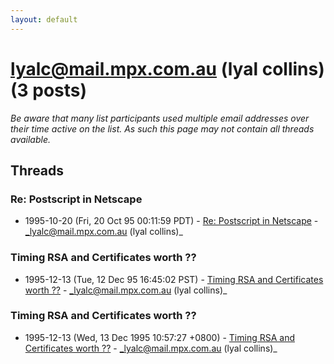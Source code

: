 ```yaml
---
layout: default
---
```


# lyalc@mail.mpx.com.au (lyal collins) (3 posts)

_Be aware that many list participants used multiple email addresses over their time active on the list. As such this page may not contain all threads available._

## Threads

### Re: Postscript in Netscape
+ 1995-10-20 (Fri, 20 Oct 95 00:11:59 PDT) - [Re: Postscript in Netscape](/archive/1995/10/ec5812332f9c120b1ffba7114c698c1d9ea427478ab0caa6418c388c41e9079b) - _lyalc@mail.mpx.com.au (lyal collins)_

### Timing RSA and Certificates worth ??
+ 1995-12-13 (Tue, 12 Dec 95 16:45:02 PST) - [Timing RSA and Certificates worth ??](/archive/1995/12/5d7af9bcd9731eb2d82941f5cf2161b80b6954070b0c63a3ab5b74d43e1b961f) - _lyalc@mail.mpx.com.au (lyal collins)_

### Timing RSA and Certificates worth ??
+ 1995-12-13 (Wed, 13 Dec 1995 10:57:27 +0800) - [Timing RSA and Certificates worth ??](/archive/1995/12/2d004b78ce022cebe1fde027ff2a1d5bc46b731b6803823506f23df9d5492b9c) - _lyalc@mail.mpx.com.au (lyal collins)_

